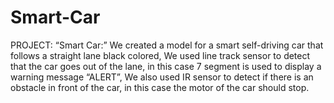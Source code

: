 # Smart-Car
PROJECT: “Smart Car:” We created a model for a smart self-driving car that follows a straight 
lane black colored, We used line track sensor to detect that the car goes out of the lane, in this case 7 
segment is used to display a warning message “ALERT”, We also used IR sensor to detect if there is an 
obstacle in front of the car, in this case the motor of the car should stop.
